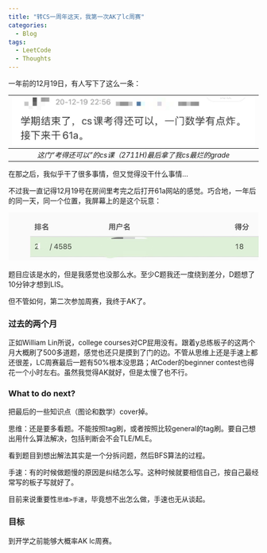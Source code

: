 ```yaml
---
title: "转CS一周年这天，我第一次AK了lc周赛"
categories:
  - Blog
tags:
  - LeetCode
  - Thoughts
---
```


一年前的12月19日，有人写下了这么一条：

|![IMG_3913](/assets/general/IMG_3913.JPG)|
|:--:| 
| *这门“考得还可以”的cs课（2711H)最后拿了我cs最烂的grade* |

在那之后，我似乎干了很多事情，但又觉得没干什么事情...

不过我一直记得12月19号在房间里考完之后打开61a网站的感觉。巧合地，一年后的同一天，同一个位置，我屏幕上的是这个玩意：

![IMG_3915](/assets/general/IMG_3915.JPG)

题目应该是水的，但是我感觉也没那么水。至少C题我还一度绕到差分，D题想了10分钟才想到LIS。

但不管如何，第二次参加周赛，我终于AK了。

### 过去的两个月

正如William Lin所说，college courses对CP屁用没有。跟着y总练板子的这两个月大概刷了500多道题，感觉也还只是摸到了门的边。不管从思维上还是手速上都还很差，LC周赛最后一题有50%根本没思路；AtCoder的beginner contest也得花一个小时左右。虽然我觉得AK就好，但是太慢了也不行。

### What to do next?

把最后的一些知识点（图论和数学）cover掉。

思维：还是要多看题。不能按照tag刷，或者按照比较general的tag刷。要自己想出用什么算法解决，包括判断会不会TLE/MLE。

看到题目到想出解法其实是一个分拆问题，然后BFS算法的过程。

手速：有的时候做题慢的原因是纠结怎么写。这种时候就要相信自己，按自己最经常写的板子写就好了。

目前来说重要性`思维>手速`，毕竟想不出怎么做，手速也无从谈起。

### 目标

到开学之前能够大概率AK lc周赛。

